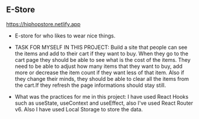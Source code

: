 ## E-Store

https://hiphopstore.netlify.app

- E-store for who likes to wear nice things.

- TASK FOR MYSELF IN THIS PROJECT: Build a site that people can see the items and add to their cart if they want to buy. When they go to the cart page they should be able to see what is the cost of the items. They need to be able to adjust how many items that they want to buy, add more or decrease the item count if they want less of that item. Also if they change their minds, they should be able to clear all the items from the cart.If they refresh the page informations should stay still.
 
- What was the practices for me in this project: I have used React Hooks such as useState, useContext and useEffect, also I've used React Router v6. Also I have used Local Storage to store the data.
